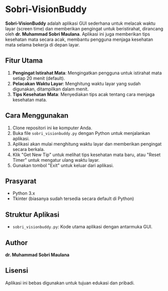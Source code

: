 
# Sobri-VisionBuddy

**Sobri-VisionBuddy** adalah aplikasi GUI sederhana untuk melacak waktu layar (screen time) dan memberikan pengingat untuk beristirahat, dirancang oleh **dr. Muhammad Sobri Maulana**. Aplikasi ini juga memberikan tips kesehatan mata secara acak, membantu pengguna menjaga kesehatan mata selama bekerja di depan layar.

## Fitur Utama

1. **Pengingat Istirahat Mata**: Mengingatkan pengguna untuk istirahat mata setiap 20 menit (default).
2. **Pelacakan Waktu Layar**: Menghitung waktu layar yang sudah digunakan, ditampilkan dalam menit.
3. **Tips Kesehatan Mata**: Menyediakan tips acak tentang cara menjaga kesehatan mata.

## Cara Menggunakan

1. Clone repositori ini ke komputer Anda.
2. Buka file `sobri_visionbuddy.py` dengan Python untuk menjalankan aplikasi.
3. Aplikasi akan mulai menghitung waktu layar dan memberikan pengingat secara berkala.
4. Klik "Get New Tip" untuk melihat tips kesehatan mata baru, atau "Reset Timer" untuk mengatur ulang waktu layar.
5. Gunakan tombol "Exit" untuk keluar dari aplikasi.

## Prasyarat

- Python 3.x
- Tkinter (biasanya sudah tersedia secara default di Python)

## Struktur Aplikasi

- `sobri_visionbuddy.py`: Kode utama aplikasi dengan antarmuka GUI.

## Author
**dr. Muhammad Sobri Maulana**

## Lisensi
Aplikasi ini bebas digunakan untuk tujuan edukasi dan pribadi.
